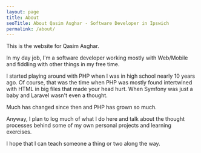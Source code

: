```yaml
---
layout: page
title: About
seoTitle: About Qasim Asghar - Software Developer in Ipswich
permalink: /about/
---
```


This is the website for Qasim Asghar.

In my day job, I'm a software developer working mostly with Web/Mobile and fiddling with other things in my free time.

I started playing around with PHP when I was in high school nearly 10 years ago. Of course, that was the time when PHP was mostly found intertwined with HTML in big files that made your head hurt. When Symfony was just a baby and Laravel wasn't even a thought.

Much has changed since then and PHP has grown so much.

Anyway, I plan to log much of what I do here and talk about the thought processes behind some of my own personal projects and learning exercises.

I hope that I can teach someone a thing or two along the way.
